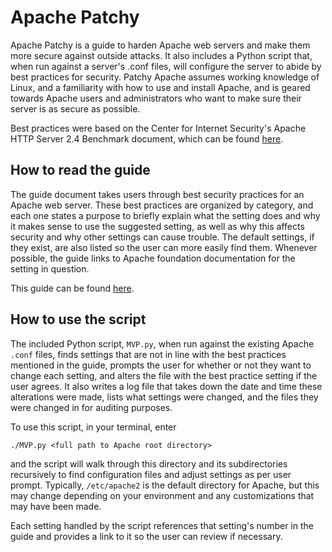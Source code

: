 # Apache Patchy

Apache Patchy is a guide to harden Apache web servers and make them more secure against outside attacks. It also includes a Python script that, when run against a server's .conf files, will configure the server to abide by best practices for security. Patchy Apache assumes working knowledge of Linux, and a familiarity with how to use and install Apache, and is geared towards Apache users and administrators who want to make sure their server is as secure as possible. 

Best practices were based on the Center for Internet Security's Apache HTTP Server 2.4 Benchmark document, which can be found [here][1]. 

## How to read the guide

The guide document takes users through best security practices for an Apache web server. These best practices are organized by category, and each one states a purpose to briefly explain what the setting does and why it makes sense to use the suggested setting, as well as why this affects security and why other settings can cause trouble. The default settings, if they exist, are also listed so the user can more easily find them. Whenever possible, the guide links to Apache foundation documentation for the setting in question. 

This guide can be found [here][2].

## How to use the script

The included Python script, `MVP.py`, when run against the existing Apache `.conf` files, finds settings that are not in line with the best practices mentioned in the guide, prompts the user for whether or not they want to change each setting, and alters the file with the best practice setting if the user agrees. It also writes a log file that takes down the date and time these alterations were made, lists what settings were changed, and the files they were changed in for auditing purposes. 

To use this script, in your terminal, enter 

`./MVP.py <full path to Apache root directory>`

and the script will walk through this directory and its subdirectories recursively to find configuration files and adjust settings as per user prompt. Typically, `/etc/apache2` is the default directory for Apache, but this may change depending on your environment and any customizations that may have been made. 

Each setting handled by the script references that setting's number in the guide and provides a link to it so the user can review if necessary. 

[1]: https://drive.google.com/file/d/1vCs7GY0hdpjl42u7_hpR5LzU9sfBIk-e/view
[2]: https://apache-patchy.gitbook.io/guide/